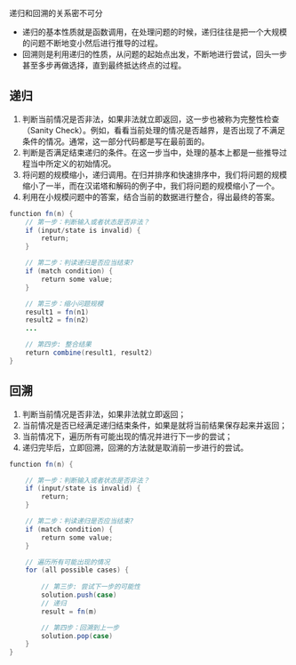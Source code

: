 递归和回溯的关系密不可分

- 递归的基本性质就是函数调用，在处理问题的时候，递归往往是把一个大规模的问题不断地变小然后进行推导的过程。
- 回溯则是利用递归的性质，从问题的起始点出发，不断地进行尝试，回头一步甚至多步再做选择，直到最终抵达终点的过程。

## 递归

1. 判断当前情况是否非法，如果非法就立即返回，这一步也被称为完整性检查（Sanity Check）。例如，看看当前处理的情况是否越界，是否出现了不满足条件的情况。通常，这一部分代码都是写在最前面的。
2. 判断是否满足结束递归的条件。在这一步当中，处理的基本上都是一些推导过程当中所定义的初始情况。
3. 将问题的规模缩小，递归调用。在归并排序和快速排序中，我们将问题的规模缩小了一半，而在汉诺塔和解码的例子中，我们将问题的规模缩小了一个。
4. 利用在小规模问题中的答案，结合当前的数据进行整合，得出最终的答案。

```java
function fn(n) {
    // 第一步：判断输入或者状态是否非法？
    if (input/state is invalid) {
        return;
    }

    // 第二步：判读递归是否应当结束?
    if (match condition) {
        return some value;
    }

    // 第三步：缩小问题规模
    result1 = fn(n1)
    result2 = fn(n2)
    ...

    // 第四步: 整合结果
    return combine(result1, result2)
}
```

## 回溯

1. 判断当前情况是否非法，如果非法就立即返回；
2. 当前情况是否已经满足递归结束条件，如果是就将当前结果保存起来并返回；
3. 当前情况下，遍历所有可能出现的情况并进行下一步的尝试；
4. 递归完毕后，立即回溯，回溯的方法就是取消前一步进行的尝试。

```java
function fn(n) {

    // 第一步：判断输入或者状态是否非法？
    if (input/state is invalid) {
        return;
  	}

    // 第二步：判读递归是否应当结束?
    if (match condition) {
        return some value;
  	}

    // 遍历所有可能出现的情况
    for (all possible cases) {
  
        // 第三步: 尝试下一步的可能性
        solution.push(case)
        // 递归
        result = fn(m)

        // 第四步：回溯到上一步
        solution.pop(case)
    }
}
```



